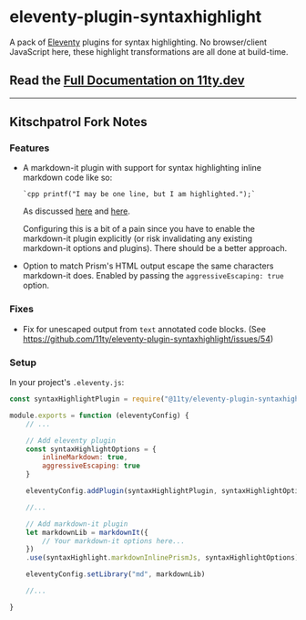 # eleventy-plugin-syntaxhighlight

A pack of [Eleventy](https://github.com/11ty/eleventy) plugins for syntax highlighting. No browser/client JavaScript here, these highlight transformations are all done at build-time.

## Read the [Full Documentation on 11ty.dev](https://www.11ty.dev/docs/plugins/syntaxhighlight/)

---

## Kitschpatrol Fork Notes

### Features

- A markdown-it plugin with support for syntax highlighting inline markdown code like so:

    `` `cpp printf("I may be one line, but I am highlighted.");` ``

    As discussed [here](https://github.com/11ty/eleventy-plugin-syntaxhighlight/issues/38) and [here](https://github.com/sashaqred/sashaqred/blob/d165371710e059e01c6103405d8e998e4c5c938e/src/_markdown-it/index.js#L9-L12).

    Configuring this is a bit of a pain since you have to enable the markdown-it plugin explicitly (or risk invalidating any existing markdown-it options and plugins). There should be a better approach.



- Option to match Prism's HTML output escape the same characters markdown-it does. Enabled by passing the `aggressiveEscaping: true` option.

### Fixes

- Fix for unescaped output from `text` annotated code blocks. (See https://github.com/11ty/eleventy-plugin-syntaxhighlight/issues/54)

### Setup

In your project's `.eleventy.js`:

```js
const syntaxHighlightPlugin = require("@11ty/eleventy-plugin-syntaxhighlight")

module.exports = function (eleventyConfig) {
    // ...

    // Add eleventy plugin
    const syntaxHighlightOptions = { 
        inlineMarkdown: true,
        aggressiveEscaping: true
    }

    eleventyConfig.addPlugin(syntaxHighlightPlugin, syntaxHighlightOptions)

    //...

    // Add markdown-it plugin
    let markdownLib = markdownIt({
        // Your markdown-it options here...
    })
    .use(syntaxHighlight.markdownInlinePrismJs, syntaxHighlightOptions)

    eleventyConfig.setLibrary("md", markdownLib)

    //...

}
